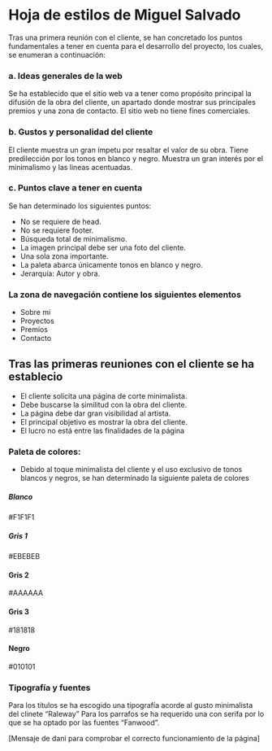 # Hoja de estilos de Miguel Salvado
Tras una primera reunión con el cliente, se han concretado los puntos fundamentales a tener en cuenta para el desarrollo del proyecto, los cuales, se enumeran a continuación:

### a. Ideas generales de la web 
Se ha establecido que el sitio web va a tener como propósito principal la difusión de la obra del cliente, un apartado donde mostrar sus principales premios y una zona de contacto. El sitio web no tiene fines comerciales. 

### b. Gustos y personalidad del cliente
El cliente muestra un gran ímpetu por resaltar el valor de su obra. Tiene predilección por los tonos en blanco y negro. Muestra un gran interés por el minimalismo y las lineas acentuadas.

### c. Puntos clave a tener en cuenta
Se han determinado los siguientes puntos:
- No se requiere de head.
- No se requiere footer.
- Búsqueda total de minimalismo.
- La imagen principal debe ser una foto del cliente.
- Una sola zona importante.
- La paleta abarca únicamente tonos en blanco y negro.
- Jerarquía: Autor y obra.

### La zona de navegación contiene los siguientes elementos
- Sobre mi
- Proyectos
- Premios
- Contacto

## Tras las primeras reuniones con el cliente se ha establecio
- El cliente solicita una página de corte minimalista.
- Debe buscarse la similitud con la obra del cliente.
- La página debe dar gran visibilidad al artista.
- El principal objetivo es mostrar la obra del cliente.
- El lucro no está entre las finalidades de la página

### Paleta de colores:

- Debido al toque minimalista del cliente y el uso exclusivo de tonos blancos y negros, se han determinado la siguiente paleta de colores

##### Blanco
#F1F1F1

##### Gris 1
#EBEBEB

#### Gris 2
#AAAAAA 

#### Gris 3
#181818

#### Negro
#010101

### Tipografía y fuentes
Para los títulos se ha escogido una tipografía acorde al gusto minimalista del clinete “Raleway” Para los parrafos se ha requerido una con serifa por lo que se ha optado por las fuentes “Fanwood”.


[Mensaje de dani para comprobar el correcto funcionamiento de la página]
